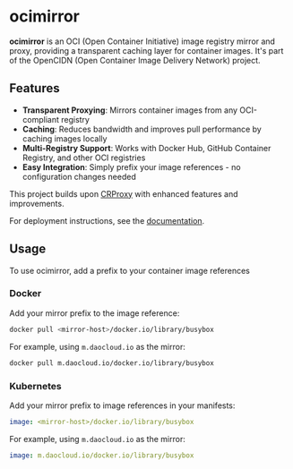 # ocimirror

**ocimirror** is an OCI (Open Container Initiative) image registry mirror and proxy, providing a transparent caching layer for container images. It's part of the OpenCIDN (Open Container Image Delivery Network) project.

## Features

- **Transparent Proxying**: Mirrors container images from any OCI-compliant registry
- **Caching**: Reduces bandwidth and improves pull performance by caching images locally
- **Multi-Registry Support**: Works with Docker Hub, GitHub Container Registry, and other OCI registries
- **Easy Integration**: Simply prefix your image references - no configuration changes needed

This project builds upon [CRProxy](https://github.com/DaoCloud/crproxy) with enhanced features and improvements.

For deployment instructions, see the [documentation](https://github.com/OpenCIDN/docs).

## Usage

To use ocimirror, add a prefix to your container image references

### Docker

Add your mirror prefix to the image reference:

``` bash
docker pull <mirror-host>/docker.io/library/busybox
```

For example, using `m.daocloud.io` as the mirror:

``` bash
docker pull m.daocloud.io/docker.io/library/busybox
```

### Kubernetes

Add your mirror prefix to image references in your manifests:

``` yaml
image: <mirror-host>/docker.io/library/busybox
```

For example, using `m.daocloud.io` as the mirror:

``` yaml
image: m.daocloud.io/docker.io/library/busybox
```
